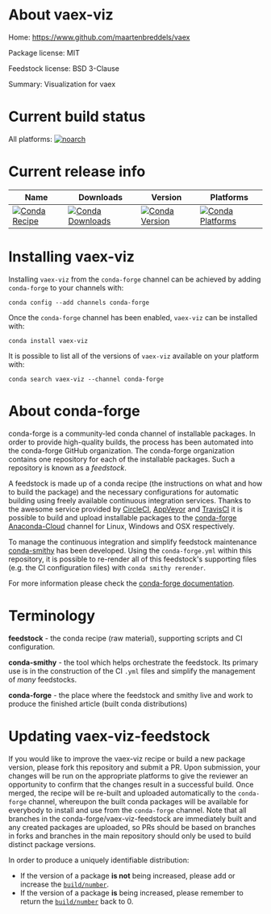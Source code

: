 About vaex-viz
==============

Home: https://www.github.com/maartenbreddels/vaex

Package license: MIT

Feedstock license: BSD 3-Clause

Summary: Visualization for vaex



Current build status
====================

All platforms:
[![noarch](https://img.shields.io/circleci/project/github/conda-forge/vaex-viz-feedstock/master.svg?label=noarch)](https://circleci.com/gh/conda-forge/vaex-viz-feedstock)

Current release info
====================

| Name | Downloads | Version | Platforms |
| --- | --- | --- | --- |
| [![Conda Recipe](https://img.shields.io/badge/recipe-vaex--viz-green.svg)](https://anaconda.org/conda-forge/vaex-viz) | [![Conda Downloads](https://img.shields.io/conda/dn/conda-forge/vaex-viz.svg)](https://anaconda.org/conda-forge/vaex-viz) | [![Conda Version](https://img.shields.io/conda/vn/conda-forge/vaex-viz.svg)](https://anaconda.org/conda-forge/vaex-viz) | [![Conda Platforms](https://img.shields.io/conda/pn/conda-forge/vaex-viz.svg)](https://anaconda.org/conda-forge/vaex-viz) |

Installing vaex-viz
===================

Installing `vaex-viz` from the `conda-forge` channel can be achieved by adding `conda-forge` to your channels with:

```
conda config --add channels conda-forge
```

Once the `conda-forge` channel has been enabled, `vaex-viz` can be installed with:

```
conda install vaex-viz
```

It is possible to list all of the versions of `vaex-viz` available on your platform with:

```
conda search vaex-viz --channel conda-forge
```


About conda-forge
=================

conda-forge is a community-led conda channel of installable packages.
In order to provide high-quality builds, the process has been automated into the
conda-forge GitHub organization. The conda-forge organization contains one repository
for each of the installable packages. Such a repository is known as a *feedstock*.

A feedstock is made up of a conda recipe (the instructions on what and how to build
the package) and the necessary configurations for automatic building using freely
available continuous integration services. Thanks to the awesome service provided by
[CircleCI](https://circleci.com/), [AppVeyor](http://www.appveyor.com/)
and [TravisCI](https://travis-ci.org/) it is possible to build and upload installable
packages to the [conda-forge](https://anaconda.org/conda-forge)
[Anaconda-Cloud](http://docs.anaconda.org/) channel for Linux, Windows and OSX respectively.

To manage the continuous integration and simplify feedstock maintenance
[conda-smithy](http://github.com/conda-forge/conda-smithy) has been developed.
Using the ``conda-forge.yml`` within this repository, it is possible to re-render all of
this feedstock's supporting files (e.g. the CI configuration files) with ``conda smithy rerender``.

For more information please check the [conda-forge documentation](https://conda-forge.org/docs/).

Terminology
===========

**feedstock** - the conda recipe (raw material), supporting scripts and CI configuration.

**conda-smithy** - the tool which helps orchestrate the feedstock.
                   Its primary use is in the construction of the CI ``.yml`` files
                   and simplify the management of *many* feedstocks.

**conda-forge** - the place where the feedstock and smithy live and work to
                  produce the finished article (built conda distributions)


Updating vaex-viz-feedstock
===========================

If you would like to improve the vaex-viz recipe or build a new
package version, please fork this repository and submit a PR. Upon submission,
your changes will be run on the appropriate platforms to give the reviewer an
opportunity to confirm that the changes result in a successful build. Once
merged, the recipe will be re-built and uploaded automatically to the
`conda-forge` channel, whereupon the built conda packages will be available for
everybody to install and use from the `conda-forge` channel.
Note that all branches in the conda-forge/vaex-viz-feedstock are
immediately built and any created packages are uploaded, so PRs should be based
on branches in forks and branches in the main repository should only be used to
build distinct package versions.

In order to produce a uniquely identifiable distribution:
 * If the version of a package **is not** being increased, please add or increase
   the [``build/number``](http://conda.pydata.org/docs/building/meta-yaml.html#build-number-and-string).
 * If the version of a package **is** being increased, please remember to return
   the [``build/number``](http://conda.pydata.org/docs/building/meta-yaml.html#build-number-and-string)
   back to 0.